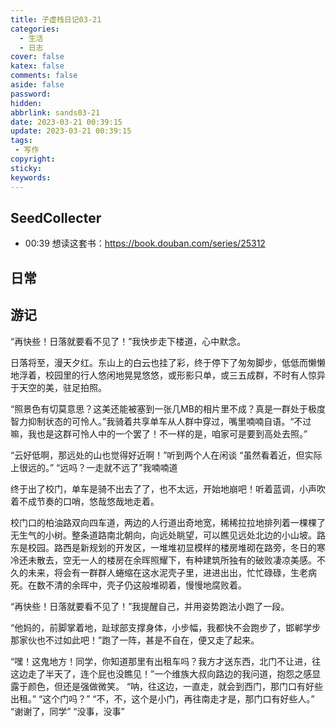 ```yaml
---
title: 子虚栈日记03-21
categories:
  - 生活
  - 日志
cover: false
katex: false
comments: false
aside: false
password:
hidden:
abbrlink: sands03-21
date: 2023-03-21 00:39:15
update: 2023-03-21 00:39:15
tags:
 - 写作
copyright:
sticky:
keywords:
---
```


## SeedCollecter
- 00:39 想读这套书：https://book.douban.com/series/25312


## 日常

## 游记

“再快些！日落就要看不见了！”我快步走下楼道，心中默念。 

日落将至，漫天夕红。东山上的白云也挂了彩，终于停下了匆匆脚步，低低而懒懒地浮着，校园里的行人悠闲地晃晃悠悠，或形影只单，或三五成群，不时有人惊异于天空的美，驻足拍照。 

“照景色有切莫意思？这美还能被塞到一张几MB的相片里不成？真是一群处于极度智力抑制状态的可怜人。”我骑着共享单车从人群中穿过，嘴里喃喃自语。“不过嘛，我也是这群可怜人中的一个罢了！不一样的是，咱家可是要到高处去照。” 

“云好低啊，那远处的山也觉得好近啊！”听到两个人在闲谈
“虽然看着近，但实际上很远的。”
“远吗？一走就不远了”我喃喃道

终于出了校门，单车是骑不出去了了，也不太远，开始地崩吧！听着蓝调，小声吹着不成节奏的口哨，悠哉悠哉地走着。 

校门口的柏油路双向四车道，两边的人行道出奇地宽，稀稀拉拉地排列着一棵棵了无生气的小树。整条道路南北朝向，向远处眺望，可以瞧见远处北边的小山坡。路东是校园。路西是新规划的开发区，一堆堆初显模样的楼房堆砌在路旁，冬日的寒冷还未散去，空无一人的楼房在余晖照耀下，有种建筑所独有的破败凄凉美感。不久的未来，将会有一群群人蜷缩在这水泥壳子里，进进出出，忙忙碌碌，生老病死。在数不清的余晖中，壳子仍这般堆砌着，慢慢地腐败着。 

“再快些！日落就要看不见了！”我提醒自己，并用姿势跑法小跑了一段。 

“他妈的，前脚掌着地，趾球部支撑身体，小步幅，我都快不会跑步了，邯郸学步那家伙也不过如此吧！”跑了一阵，甚是不自在，便又走了起来。 

“嘿！这鬼地方！同学，你知道那里有出租车吗？我方才送东西，北门不让进，往这边走了半天了，连个屁也没瞧见！”一个维族大叔向路边的我问道，抱怨之感显露于颜色，但还是强做微笑。 
“呐，往这边，一直走，就会到西门，那门口有好些出租。” 
“这个门吗？” 
“不，不，这个是小门，再往南走才是，那门口有好些人。” 
“谢谢了，同学” 
“没事，没事” 